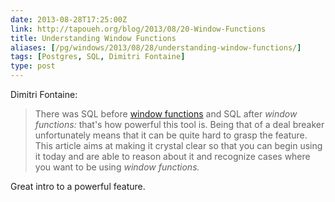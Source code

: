 ```yaml
--- 
date: 2013-08-28T17:25:00Z
link: http://tapoueh.org/blog/2013/08/20-Window-Functions
title: Understanding Window Functions
aliases: [/pg/windows/2013/08/28/understanding-window-functions/]
tags: [Postgres, SQL, Dimitri Fontaine]
type: post
---
```


Dimitri Fontaine:

> There was SQL before [window functions] and SQL after *window functions:*
> that's how powerful this tool is. Being that of a deal breaker unfortunately
> means that it can be quite hard to grasp the feature. This article aims at
> making it crystal clear so that you can begin using it today and are able to
> reason about it and recognize cases where you want to be using *window
> functions.*

Great intro to a powerful feature.

  [window functions]: https://www.postgresql.org/docs/current/static/tutorial-window.html
    "PostgreSQL Documentation: “Window Functions”"